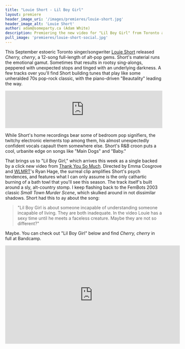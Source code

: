 ```yaml
---
title: "Louie Short - Lil Boy Girl"
layout: premiere
header_image_uri: '/images/premieres/louie-short.jpg'
header_image_alt: 'Louie Short'
author: adam@someparty.ca (Adam White)
description: Premiering the new video for "Lil Boy Girl" from Toronto alt-pop singer/songwriter Louie Short
pull_image: 'premieres/louie-short-social.jpg'
---
```


This September estoeric Toronto singer/songwriter [Louie Short](https://louieshort.bandcamp.com/) released *Cherry, cherry*, a 12-song full-length of alt-pop gems. Short's material runs the emotional gamut. Sometimes that results in rootsy sing-alongs, peppered with unexpected stops and tinged with an underlying darkness. A few tracks over you'll find Short building tunes that play like some unheralded 70s pop-rock classic, with the piano-driven "Beautality" leading the way.

<iframe style="border: 0; width: 100%; height: 120px;" src="https://bandcamp.com/EmbeddedPlayer/album=4101410288/size=large/bgcol=ffffff/linkcol=0687f5/tracklist=false/artwork=small/track=4154698347/transparent=true/" seamless><a href="http://louieshort.bandcamp.com/album/cherry-cherry">Cherry, cherry by Louie Short</a></iframe>

While Short's home recordings bear some of bedroom pop signifiers, the twitchy electronic elements top among them, his almost unexpectedly confident vocals capault them somewhere else. Short's R&B croon puts a cool, urbanite edge on songs like "Main Dogs" and "Baby."

That brings us to "Lil Boy Girl," which arrives this week as a single backed by a click new video from [Thank You So Much](https://www.instagram.com/thankyousomuchvideo/). Directed by Emma Cosgrove and [WLMRT](https://wlmrt.bandcamp.com/)'s Ryan Hage, the surreal clip amplifies Short's psych tendences, and features what I can only assume is the only cathartic burning of a bath towl that you'll see this season. The track itself's built around a sly, alt-country stomp. I keep flashing back to the FemBots 2003 classic *Small Town Murder Scene*, which skulked around in not dissimilar shadows. Short had this to ay about the song:

>"Lil Boy Girl is about someone incapable of understanding someone incapable of living. They are both inadequate. In the video Louie has a sexy time until he meets a faceless creature. Maybe they are not so different?"

Maybe. You can check out "Lil Boy Girl" below and find *Cherry, cherry* in full at Bandcamp.

<iframe width="560" height="315" src="https://www.youtube.com/embed/GR8KsD_DW74" frameborder="0" allow="accelerometer; autoplay; encrypted-media; gyroscope; picture-in-picture" allowfullscreen></iframe>

